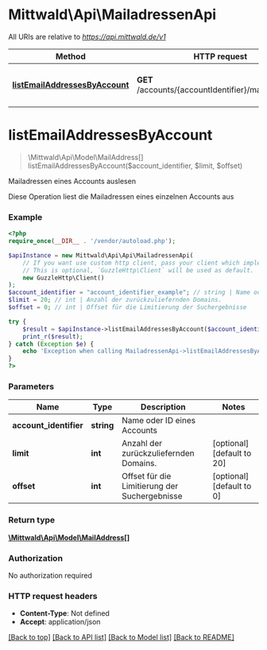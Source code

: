 # Mittwald\Api\MailadressenApi

All URIs are relative to *https://api.mittwald.de/v1*

Method | HTTP request | Description
------------- | ------------- | -------------
[**listEmailAddressesByAccount**](MailadressenApi.md#listEmailAddressesByAccount) | **GET** /accounts/{accountIdentifier}/mailaddresses | Mailadressen eines Accounts auslesen


# **listEmailAddressesByAccount**
> \Mittwald\Api\Model\MailAddress[] listEmailAddressesByAccount($account_identifier, $limit, $offset)

Mailadressen eines Accounts auslesen

Diese Operation liest die Mailadressen eines einzelnen Accounts aus

### Example
```php
<?php
require_once(__DIR__ . '/vendor/autoload.php');

$apiInstance = new Mittwald\Api\Api\MailadressenApi(
    // If you want use custom http client, pass your client which implements `GuzzleHttp\ClientInterface`.
    // This is optional, `GuzzleHttp\Client` will be used as default.
    new GuzzleHttp\Client()
);
$account_identifier = "account_identifier_example"; // string | Name oder ID eines Accounts
$limit = 20; // int | Anzahl der zurückzuliefernden Domains.
$offset = 0; // int | Offset für die Limitierung der Suchergebnisse

try {
    $result = $apiInstance->listEmailAddressesByAccount($account_identifier, $limit, $offset);
    print_r($result);
} catch (Exception $e) {
    echo 'Exception when calling MailadressenApi->listEmailAddressesByAccount: ', $e->getMessage(), PHP_EOL;
}
?>
```

### Parameters

Name | Type | Description  | Notes
------------- | ------------- | ------------- | -------------
 **account_identifier** | **string**| Name oder ID eines Accounts |
 **limit** | **int**| Anzahl der zurückzuliefernden Domains. | [optional] [default to 20]
 **offset** | **int**| Offset für die Limitierung der Suchergebnisse | [optional] [default to 0]

### Return type

[**\Mittwald\Api\Model\MailAddress[]**](../Model/MailAddress.md)

### Authorization

No authorization required

### HTTP request headers

 - **Content-Type**: Not defined
 - **Accept**: application/json

[[Back to top]](#) [[Back to API list]](../../README.md#documentation-for-api-endpoints) [[Back to Model list]](../../README.md#documentation-for-models) [[Back to README]](../../README.md)

